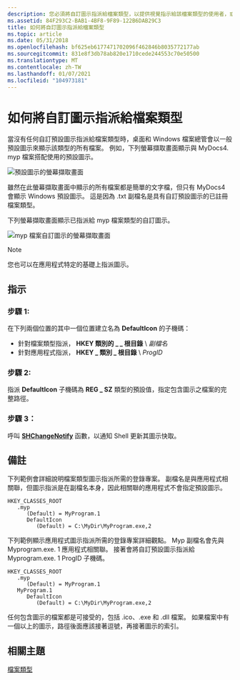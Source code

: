 ```yaml
---
description: 您必須將自訂圖示指派給檔案類型，以提供視覺指示給該檔案類型的使用者，或與檔案類型相關聯的應用程式。
ms.assetid: 84F293C2-BAB1-4BF8-9F89-122B6DAB29C3
title: 如何將自訂圖示指派給檔案類型
ms.topic: article
ms.date: 05/31/2018
ms.openlocfilehash: bf625eb6177471702096f462846b8035772177ab
ms.sourcegitcommit: 831e8f3db78ab820e1710cede244553c70e50500
ms.translationtype: MT
ms.contentlocale: zh-TW
ms.lasthandoff: 01/07/2021
ms.locfileid: "104973181"
---
```

# <a name="how-to-assign-a-custom-icon-to-a-file-type"></a>如何將自訂圖示指派給檔案類型

當沒有任何自訂預設圖示指派給檔案類型時，桌面和 Windows 檔案總管會以一般預設圖示來顯示該類型的所有檔案。 例如，下列螢幕擷取畫面顯示與 MyDocs4. myp 檔案搭配使用的預設圖示。

![預設圖示的螢幕擷取畫面](images/icon.png)

雖然在此螢幕擷取畫面中顯示的所有檔案都是簡單的文字檔，但只有 MyDocs4 會顯示 Windows 預設圖示。 這是因為 .txt 副檔名是具有自訂預設圖示的已註冊檔案類型。

下列螢幕擷取畫面顯示已指派給 myp 檔案類型的自訂圖示。

![myp 檔案自訂圖示的螢幕擷取畫面](images/context4.png)

> [!Note]  
> 您也可以在應用程式特定的基礎上指派圖示。

 

## <a name="instructions"></a>指示

### <a name="step-1"></a>步驟 1:

在下列兩個位置的其中一個位置建立名為 **DefaultIcon** 的子機碼：

-   針對檔案類型指派， **HKEY 類別的 \_ \_ 根目錄** \\ *副檔名*
-   針對應用程式指派， **HKEY \_ 類別 \_ 根目錄** \\ *ProgID*

### <a name="step-2"></a>步驟 2:

指派 **DefaultIcon** 子機碼為 **REG \_ SZ** 類型的預設值，指定包含圖示之檔案的完整路徑。

### <a name="step-3"></a>步驟 3：

呼叫 [**SHChangeNotify**](/windows/desktop/api/shlobj_core/nf-shlobj_core-shchangenotify) 函數，以通知 Shell 更新其圖示快取。

## <a name="remarks"></a>備註

下列範例會詳細說明檔案類型圖示指派所需的登錄專案。 副檔名是與應用程式相關聯，但圖示指派是在副檔名本身，因此相關聯的應用程式不會指定預設圖示。

```
HKEY_CLASSES_ROOT
   .myp
      (Default) = MyProgram.1
      DefaultIcon
         (Default) = C:\MyDir\MyProgram.exe,2
```

下列範例顯示應用程式圖示指派所需的登錄專案詳細觀點。 Myp 副檔名會先與 Myprogram.exe. 1 應用程式相關聯。 接著會將自訂預設圖示指派給 Myprogram.exe. 1 ProgID 子機碼。

```
HKEY_CLASSES_ROOT
   .myp
      (Default) = MyProgram.1
   MyProgram.1
      DefaultIcon
         (Default) = C:\MyDir\MyProgram.exe,2
```

任何包含圖示的檔案都是可接受的，包括 .ico、.exe 和 .dll 檔案。 如果檔案中有一個以上的圖示，路徑後面應該接著逗號，再接著圖示的索引。

## <a name="related-topics"></a>相關主題

<dl> <dt>

[檔案類型](fa-file-types.md)
</dt> </dl>

 

 



